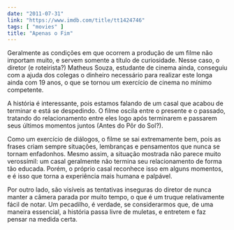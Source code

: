 ```yaml
---
date: "2011-07-31"
link: "https://www.imdb.com/title/tt1424746"
tags: [ "movies" ]
title: "Apenas o Fim"
---
```

Geralmente as condições em que ocorrem a produção de um filme não importam muito, e servem somente a título de curiosidade. Nesse caso, o diretor (e roteirista?) Matheus Souza, estudante de cinema ainda, conseguiu com a ajuda dos colegas o dinheiro necessário para realizar este longa ainda com 19 anos, o que se tornou um exercício de cinema no mínimo competente.

A história é interessante, pois estamos falando de um casal que acabou de terminar e está se despedindo. O filme oscila entre o presente e o passado, tratando do relacionamento entre eles logo após terminarem e passarem seus últimos momentos juntos (Antes do Pôr do Sol?).

Como um exercício de diálogos, o filme se sai extremamente bem, pois as frases criam sempre situações, lembranças e pensamentos que nunca se tornam enfadonhos. Mesmo assim, a situação mostrada não parece muito verossímil: um casal geralmente não termina seu relacionamento de forma tão educada. Porém, o próprio casal reconhece isso em alguns momentos, e é isso que torna a experiência mais humana e palpável.

Por outro lado, são visíveis as tentativas inseguras do diretor de nunca manter a câmera parada por muito tempo, o que é um truque relativamente fácil de notar. Um pecadilho, é verdade, se considerarmos que, de uma maneira essencial, a história passa livre de muletas, e entretem e faz pensar na medida certa.
